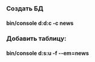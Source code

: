 ### Создать БД
#### bin/console d:d:c -c news
### Добавить таблицу:
#### bin/console d:s:u -f --em=news